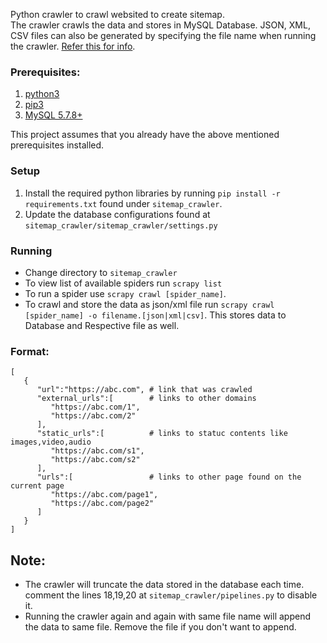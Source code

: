 Python crawler to crawl websited to create sitemap.  
The crawler crawls the data and stores in MySQL Database. JSON, XML, CSV files can also be generated by specifying the file name when running the crawler. [Refer this for info](#running).

### Prerequisites:
1. [python3](https://realpython.com/installing-python "Installing python3")
2. [pip3](https://pip.pypa.io/en/stable/installing/ "Installing pip3")
3. [MySQL 5.7.8+](https://dev.mysql.com/doc/mysql-installation-excerpt/5.7/en/ "Installing MySQL")

This project assumes that you already have the above mentioned prerequisites installed.

### Setup
1. Install the required python libraries by running `pip install -r requirements.txt` found under `sitemap_crawler`.
2. Update the database configurations found at `sitemap_crawler/sitemap_crawler/settings.py`

### Running
* Change directory to `sitemap_crawler`
* To view list of available spiders run `scrapy list`
* To run a spider use `scrapy crawl [spider_name]`. 
* To crawl and store the data as json/xml file run `scrapy crawl [spider_name] -o filename.[json|xml|csv]`. This stores data to Database and Respective file as well.

### Format:
```
[
   {
      "url":"https://abc.com", # link that was crawled
      "external_urls":[        # links to other domains
         "https://abc.com/1",
         "https://abc.com/2"
      ],
      "static_urls":[          # links to statuc contents like images,video,audio
         "https://abc.com/s1",
         "https://abc.com/s2"
      ],
      "urls":[                 # links to other page found on the current page
         "https://abc.com/page1",
         "https://abc.com/page2"
      ]
   }
]
```

## Note:  
* The crawler will truncate the data stored in the database each time. comment the lines 18,19,20 at `sitemap_crawler/pipelines.py` to disable it.
* Running the crawler again and again with same file name will append the data to same file. Remove the file if you don't want to append.
